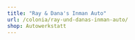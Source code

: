 ```yaml
---
title: "Ray & Dana's Inman Auto"
url: /colonia/ray-und-danas-inman-auto/
shop: Autowerkstatt
---
```

